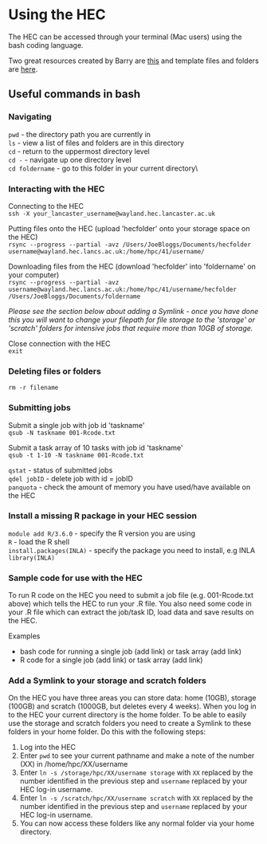# Using the HEC
The HEC can be accessed through your terminal (Mac users) using the bash coding language. 

Two great resources created by Barry are [this](https://b-rowlingson.gitlab.io/hec-template/) and template files and folders are [here](https://gitlab.com/b-rowlingson/hec-template/-/tree/master).

## Useful commands in bash
### Navigating
```pwd``` - the directory path you are currently in \
```ls``` - view a list of files and folders are in this directory\
```cd``` - return to the uppermost directory level\
```cd -``` - navigate up one directory level\
```cd foldername``` - go to this folder in your current directory\

### Interacting with the HEC
Connecting to the HEC\
```ssh -X your_lancaster_username@wayland.hec.lancaster.ac.uk```

Putting files onto the HEC (upload 'hecfolder' onto your storage space on the HEC)\
```rsync --progress --partial -avz /Users/JoeBloggs/Documents/hecfolder username@wayland.hec.lancs.ac.uk:/home/hpc/41/username/```

Downloading files from the HEC (download 'hecfolder' into 'foldername' on your computer)\
```rsync --progress --partial -avz username@wayland.hec.lancs.ac.uk:/home/hpc/41/username/hecfolder /Users/JoeBloggs/Documents/foldername```

*Please see the section below about adding a Symlink - once you have done this you will want to change your filepath for file storage to the 'storage' or 'scratch' folders for intensive jobs that require more than 10GB of storage.*

Close connection with the HEC\
```exit``` 

### Deleting files or folders
```rm -r filename``` 

### Submitting jobs
Submit a single job with job id 'taskname'\
```qsub -N taskname 001-Rcode.txt```

Submit a task array of 10 tasks with job id 'taskname'\
```qsub -t 1-10 -N taskname 001-Rcode.txt```

```qstat``` - status of submitted jobs\
```qdel jobID``` - delete job with id = jobID\
```panquota``` - check the amount of memory you have used/have available on the HEC

### Install a missing R package in your HEC session
```module add R/3.6.0``` - specify the R version you are using\
```R``` - load the R shell\
```install.packages(INLA)``` - specify the package you need to install, e.g INLA\
```library(INLA)```

### Sample code for use with the HEC
To run R code on the HEC you need to submit a job file (e.g. 001-Rcode.txt above) which tells the HEC to run your .R file. You also need some code in your .R file which can extract the job/task ID, load data and save results on the HEC.

Examples
- bash code for running a single job (add link) or task array (add link)
- R code for a single job (add link) or task array (add link)

### Add a Symlink to your storage and scratch folders
On the HEC you have three areas you can store data: home (10GB), storage (100GB) and scratch (1000GB, but deletes every 4 weeks). When you log in to the HEC your current directory is the home folder. To be able to easily use the storage and scratch folders you need to create a Symlink to these folders in your home folder. Do this with the following steps:
1. Log into the HEC
2. Enter ```pwd``` to see your current pathname and make a note of the number (XX) in /home/hpc/XX/username
3. Enter ```ln -s /storage/hpc/XX/username storage``` with ```XX``` replaced by the number identified in the previous step and ```username``` replaced by your HEC log-in username.
4. Enter ```ln -s /scratch/hpc/XX/username scratch``` with ```XX``` replaced by the number identified in the previous step and ```username``` replaced by your HEC log-in username.
5. You can now access these folders like any normal folder via your home directory.
